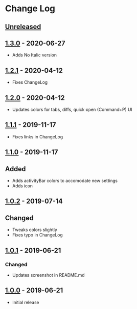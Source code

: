 # Change Log
## [Unreleased]

## [1.3.0] - 2020-06-27

- Adds No Italic version


## [1.2.1] - 2020-04-12

- Fixes ChangeLog

## [1.2.0] - 2020-04-12

- Updates colors for tabs, diffs, quick open (Command+P) UI

## [1.1.1] - 2019-11-17

- Fixes links in ChangeLog

## [1.1.0] - 2019-11-17

## Added

- Adds activityBar colors to accomodate new settings
- Adds icon

## [1.0.2] - 2019-07-14 

## Changed

- Tweaks colors slightly
- Fixes typo in ChangeLog

## [1.0.1] - 2019-06-21 

### Changed

- Updates screenshot in README.md

## [1.0.0] - 2019-06-21 

- Initial release

[Unreleased]: https://github.com/thedavej/night-owl-black/compare/v1.3.0...HEAD
[1.3.0]: https://github.com/thedavej/night-owl-black/compare/v1.2.1...v1.3.0
[1.2.1]: https://github.com/thedavej/night-owl-black/compare/v1.2.0...v1.2.1
[1.2.0]: https://github.com/thedavej/night-owl-black/compare/v1.1.1...v1.2.0
[1.1.1]: https://github.com/thedavej/night-owl-black/compare/v1.1.0...v1.1.1
[1.1.0]: https://github.com/thedavej/night-owl-black/compare/v1.0.2...v1.1.0
[1.0.2]: https://github.com/thedavej/night-owl-black/compare/v1.0.1...v1.0.2
[1.0.1]: https://github.com/thedavej/night-owl-black/compare/v1.0.0...v1.0.1
[1.0.0]: https://github.com/thedavej/night-owl-black/releases/tag/v1.0.0
